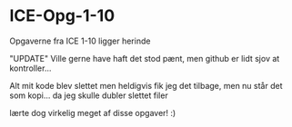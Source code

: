# ICE-Opg-1-10
Opgaverne fra ICE 1-10 ligger herinde

"UPDATE" Ville gerne have haft det stod pænt, men github er lidt sjov at kontroller...

Alt mit kode blev slettet men heldigvis fik jeg det tilbage, men nu står det som kopi... da jeg skulle dubler slettet filer 

lærte dog virkelig meget af disse opgaver! :) 


